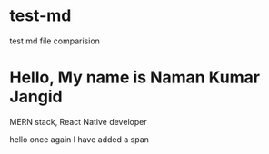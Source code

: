 # test-md
test md file comparision

<h1>Hello, My name is Naman Kumar Jangid</h1>
<p>MERN stack, React Native developer</p>
<span>hello once again I have added a span</span>
